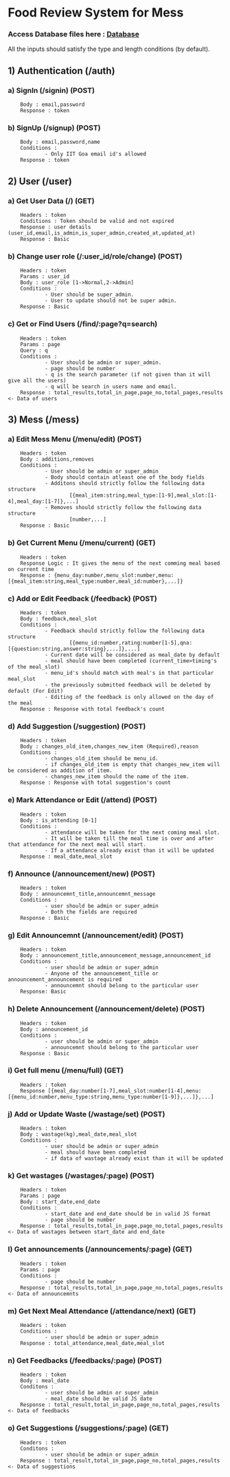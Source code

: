 # Food Review System for Mess
### Access Database files here : <a href="https://drive.google.com/drive/folders/1GEeO9Fp8JepQYJYBITMxHt7NnGt9qwR9?usp=sharing">Database</a>
All the inputs should satisfy the type and length conditions (by default).

## 1) Authentication (/auth)
### a) SignIn (/signin) (POST)
        Body : email,password
        Response : token
### b) SignUp (/signup) (POST)
        Body : email,password,name
        Conditions : 
                - Only IIT Goa email id's allowed
        Response : token
## 2) User (/user)
### a) Get User Data (/) (GET)
        Headers : token
        Conditions : Token should be valid and not expired
        Response : user details (user_id,email,is_admin,is_super_admin,created_at,updated_at)
        Response : Basic
### b) Change user role (/:user_id/role/change) (POST)
        Headers : token
        Params : user_id
        Body : user_role [1->Normal,2->Admin]
        Conditions : 
                - User should be super_admin.
                - User to update should not be super admin.
        Response : Basic
### c) Get or Find Users (/find/:page?q=search)
        Headers : token
        Params : page
        Query : q
        Conditions :
                - User should be admin or super_admin.
                - page should be number
                - q is the search parameter (if not given than it will give all the users)
                - q will be search in users name and email.
        Response : total_results,total_in_page,page_no,total_pages,results <- Data of users
## 3) Mess (/mess)
### a) Edit Mess Menu (/menu/edit) (POST)
        Headers : token
        Body : additions,removes
        Conditions : 
                - User should be admin or super_admin
                - Body should contain atleast one of the body fields
                - Additons should strictly follow the following data structure
                        [{meal_item:string,meal_type:[1-9],meal_slot:[1-4],meal_day:[1-7]},...]
                - Removes should strictly follow the following data structure
                        [number,...]
        Response : Basic
### b) Get Current Menu (/menu/current) (GET)
        Headers : token
        Response Logic : It gives the menu of the next comming meal based on current time
        Response : {menu_day:number,menu_slot:number,menu:[{meal_item:string,meal_type:number,meal_id:number},...]}
### c) Add or Edit Feedback (/feedback) (POST)
        Headers : token
        Body : feedback,meal_slot
        Conditions :
                - Feedback should strictly follow the following data structure 
                        [{menu_id:number,rating:number[1-5],qna:[{question:string,answer:string},...]},...]
                - Current date will be considered as meal_date by default 
                - meal should have been completed (current_time>timing's of the meal_slot)
                - menu_id's should match with meal's in that particular meal_slot
                - the previously submitted feedback will be deleted by default (For Edit)
                - Editing of the feedback is only allowed on the day of the meal  
        Response : Response with total feedback's count
### d) Add Suggestion (/suggestion) (POST)
        Headers : token
        Body : changes_old_item,changes_new_item (Required),reason
        Conditions : 
                - changes_old_item should be menu_id.
                - if changes_old_item is empty that changes_new_item will be considered as addition of item.
                - changes_new_item should the name of the item.
        Response : Response with total suggestion's count
### e) Mark Attendance or Edit (/attend) (POST)
        Headers : token
        Body : is_attending [0-1]
        Conditions :
                - attendance will be taken for the next coming meal slot.
                - It will be taken till the meal time is over and after that attendance for the next meal will start.
                - If a attendance already exist than it will be updated
        Response : meal_date,meal_slot
### f) Announce (/announcement/new) (POST)
        Headers : token
        Body : announcemnt_title,announcemnt_message
        Conditions : 
                - user should be admin or super_admin
                - Both the fields are required
        Response : Basic
### g) Edit Announcemnt (/announcement/edit) (POST)
        Headers : token
        Body : announcement_title,announcement_message,announcement_id
        Conditions : 
                - user should be admin or super_admin
                - Anyone of the announcement_title or announcement_announcement is required
                - announcemnt should belong to the particular user
        Response: Basic
### h) Delete Announcement (/announcement/delete) (POST)
        Headers : token
        Body : announcement_id
        Conditions :
                - user should be admin or super_admin
                - announcemnt should belong to the particular user
        Response : Basic
### i) Get full menu (/menu/full) (GET)
        Headers : token
        Response [{meal_day:number[1-7],meal_slot:number[1-4],menu:[{menu_id:number,menu_type:string,menu_type:number[1-9]},...]},...]
### j) Add or Update Waste (/wastage/set) (POST)
        Headers : token
        Body : wastage(kg),meal_date,meal_slot
        Conditions : 
                - user should be admin or super_admin
                - meal should have been completed
                - if data of wastage already exist than it will be updated
### k) Get wastages (/wastages/:page) (POST)
        Headers : token
        Params : page
        Body : start_date,end_date
        Conditions : 
                - start_date and end_date should be in valid JS format
                - page should be number
        Response : total_results,total_in_page,page_no,total_pages,results <- Data of wastages between start_date and end_date
### l) Get announcements (/announcements/:page) (GET)
        Headers : token
        Params : page
        Conditions :
                - page should be number
        Response : total_results,total_in_page,page_no,total_pages,results <- Data of announcemnts
### m) Get Next Meal Attendance (/attendance/next) (GET)
        Headers : token
        Conditions : 
                - user should be admin or super_admin
        Response : total_attendance,meal_date,meal_slot
### n) Get Feedbacks (/feedbacks/:page) (POST)
        Headers : token
        Body : meal_date
        Conditons : 
                - user should be admin or super_admin
                - meal_date should be valid JS date
        Response : total_result,total_in_page,page_no,total_pages,results <- Data of feedbacks
### o) Get Suggestions (/suggestions/:page) (GET)
        Headers : token
        Conditons : 
                - user should be admin or super_admin
        Response : total_result,total_in_page,page_no,total_pages,results <- Data of suggestions
